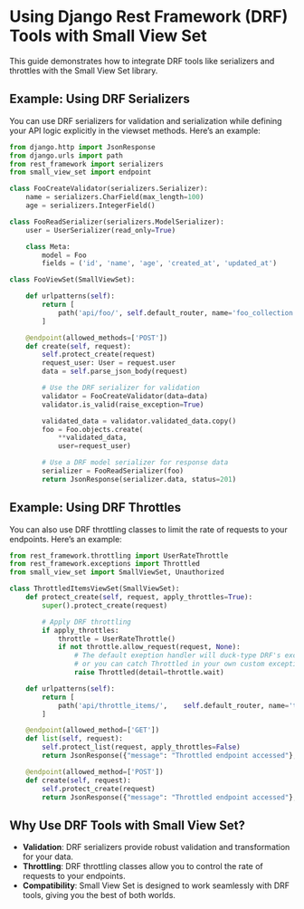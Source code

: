 # Using Django Rest Framework (DRF) Tools with Small View Set

This guide demonstrates how to integrate DRF tools like serializers and throttles with the Small View Set library.

## Example: Using DRF Serializers

You can use DRF serializers for validation and serialization while defining your API logic explicitly in the viewset methods. Here’s an example:

```python
from django.http import JsonResponse
from django.urls import path
from rest_framework import serializers
from small_view_set import endpoint

class FooCreateValidator(serializers.Serializer):
    name = serializers.CharField(max_length=100)
    age = serializers.IntegerField()

class FooReadSerializer(serializers.ModelSerializer):
    user = UserSerializer(read_only=True)

    class Meta:
        model = Foo
        fields = ('id', 'name', 'age', 'created_at', 'updated_at')

class FooViewSet(SmallViewSet):

    def urlpatterns(self):
        return [
            path('api/foo/', self.default_router, name='foo_collection'),
        ]

    @endpoint(allowed_methods=['POST'])
    def create(self, request):
        self.protect_create(request)
        request_user: User = request.user
        data = self.parse_json_body(request)

        # Use the DRF serializer for validation
        validator = FooCreateValidator(data=data)
        validator.is_valid(raise_exception=True)

        validated_data = validator.validated_data.copy()
        foo = Foo.objects.create(
            **validated_data,
            user=request_user)

        # Use a DRF model serializer for response data
        serializer = FooReadSerializer(foo)
        return JsonResponse(serializer.data, status=201)
```

## Example: Using DRF Throttles

You can also use DRF throttling classes to limit the rate of requests to your endpoints. Here’s an example:

```python
from rest_framework.throttling import UserRateThrottle
from rest_framework.exceptions import Throttled
from small_view_set import SmallViewSet, Unauthorized

class ThrottledItemsViewSet(SmallViewSet):
    def protect_create(self, request, apply_throttles=True):
        super().protect_create(request)

        # Apply DRF throttling
        if apply_throttles:
            throttle = UserRateThrottle()
            if not throttle.allow_request(request, None):
                # The default exeption handler will duck-type DRF's exceptions,
                # or you can catch Throttled in your own custom exception handler decorator
                raise Throttled(detail=throttle.wait)

    def urlpatterns(self):
        return [
            path('api/throttle_items/',    self.default_router, name='throttled_items_collection'),
        ]

    @endpoint(allowed_method=['GET'])
    def list(self, request):
        self.protect_list(request, apply_throttles=False)
        return JsonResponse({"message": "Throttled endpoint accessed"}, status=200)

    @endpoint(allowed_method=['POST'])
    def create(self, request):
        self.protect_create(request)
        return JsonResponse({"message": "Throttled endpoint accessed"}, status=201)
```

## Why Use DRF Tools with Small View Set?

- **Validation**: DRF serializers provide robust validation and transformation for your data.
- **Throttling**: DRF throttling classes allow you to control the rate of requests to your endpoints.
- **Compatibility**: Small View Set is designed to work seamlessly with DRF tools, giving you the best of both worlds.
